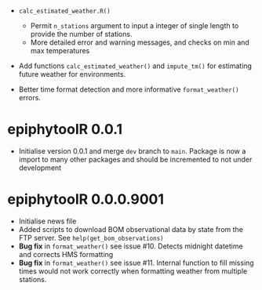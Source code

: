  * `calc_estimated_weather.R()`  
   - Permit `n_stations` argument to input a integer of single length to provide 
   the number of stations.  
   - More detailed error and warning messages, and checks on min and max temperatures  
   
 
 * Add functions `calc_estimated_weather()` and `impute_tm()` for estimating future 
  weather for environments.  
 
 * Better time format detection and more informative `format_weather()` errors.  

# epiphytoolR 0.0.1

 * Initialise version 0.0.1 and merge `dev` branch to `main`. Package is now a import
 to many other packages and should be incremented to not under development

# epiphytoolR 0.0.0.9001  

 * Initialise news file  
 * Added scripts to download BOM observational data by state from the FTP server.
 See `help(get_bom_observations)`  
 * **Bug fix** in `format_weather()` see issue #10. Detects midnight datetime and 
 corrects HMS formatting  
 * **Bug fix** in `format_weather()` see issue #11. Internal function to fill missing 
 times would not work correctly when formatting weather from multiple stations.
 
